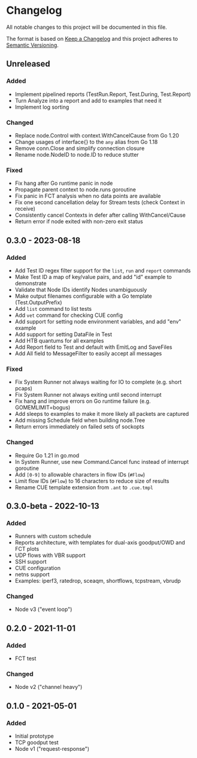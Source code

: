 # Changelog
All notable changes to this project will be documented in this file.

The format is based on [Keep a Changelog](http://keepachangelog.com/en/1.0.0/)
and this project adheres to
[Semantic Versioning](http://semver.org/spec/v2.0.0.html).

## Unreleased

### Added

- Implement pipelined reports (TestRun.Report, Test.During, Test.Report)
- Turn Analyze into a report and add to examples that need it
- Implement log sorting

### Changed

- Replace node.Control with context.WithCancelCause from Go 1.20
- Change usages of interface{} to the `any` alias from Go 1.18
- Remove conn.Close and simplify connection closure
- Rename node.NodeID to node.ID to reduce stutter

### Fixed

- Fix hang after Go runtime panic in node
- Propagate parent context to node.runs goroutine
- Fix panic in FCT analysis when no data points are available
- Fix one second cancellation delay for Stream tests (check Context in receive)
- Consistently cancel Contexts in defer after calling WithCancel/Cause
- Return error if node exited with non-zero exit status

## 0.3.0 - 2023-08-18

### Added

- Add Test ID regex filter support for the `list`, `run` and `report` commands
- Make Test ID a map of key/value pairs, and add "id" example to demonstrate
- Validate that Node IDs identify Nodes unambiguously
- Make output filenames configurable with a Go template (Test.OutputPrefix)
- Add `list` command to list tests
- Add `vet` command for checking CUE config
- Add support for setting node environment variables, and add "env" example
- Add support for setting DataFile in Test
- Add HTB quantums for all examples
- Add Report field to Test and default with EmitLog and SaveFiles
- Add All field to MessageFilter to easily accept all messages

### Fixed

- Fix System Runner not always waiting for IO to complete (e.g. short pcaps)
- Fix System Runner not always exiting until second interrupt
- Fix hang and improve errors on Go runtime failure (e.g. GOMEMLIMIT=bogus)
- Add sleeps to examples to make it more likely all packets are captured
- Add missing Schedule field when building node.Tree
- Return errors immediately on failed sets of sockopts

### Changed

- Require Go 1.21 in go.mod
- In System Runner, use new Command.Cancel func instead of interrupt goroutine
- Add `[0-9]` to allowable characters in flow IDs (`#Flow`)
- Limit flow IDs (`#Flow`) to 16 characters to reduce size of results
- Rename CUE template extension from `.ant` to `.cue.tmpl`

## 0.3.0-beta - 2022-10-13

### Added

- Runners with custom schedule
- Reports architecture, with templates for dual-axis goodput/OWD and FCT plots
- UDP flows with VBR support
- SSH support
- CUE configuration
- netns support
- Examples: iperf3, ratedrop, sceaqm, shortflows, tcpstream, vbrudp

### Changed

- Node v3 ("event loop")

## 0.2.0 - 2021-11-01

### Added

- FCT test

### Changed

- Node v2 ("channel heavy")

## 0.1.0 - 2021-05-01

### Added

- Initial prototype
- TCP goodput test
- Node v1 ("request-response")
